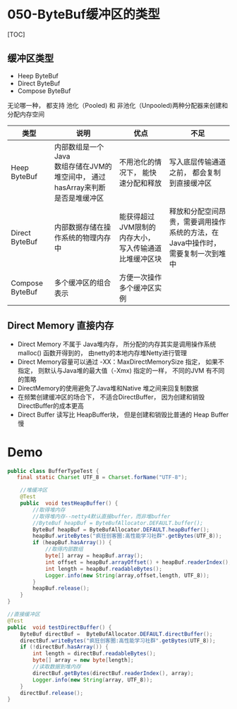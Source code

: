 # 050-ByteBuf缓冲区的类型

[TOC]

## 缓冲区类型

- Heep ByteBuf
- Direct ByteBuf
- Compose ByteBuf

无论哪一种， 都支持 池化（Pooled) 和 非池化（Unpooled)两种分配器来创建和分配内存空间

| 类型            | 说明                                                         | 优点                                                   | 不足                                                         |
| --------------- | ------------------------------------------------------------ | ------------------------------------------------------ | ------------------------------------------------------------ |
| Heep ByteBuf    | 内部数组是一个Java<br />数组存储在JVM的堆空间中， 通过hasArray来判断是否是堆缓冲区 | 不用池化的情况下， 能快速分配和释放                    | 写入底层传输通道之前， 都会复制到直接缓冲区                  |
| Direct ByteBuf  | 内部数据存储在操作系统的物理内存中                           | 能获得超过JVM限制的内存大小， 写入传输通道比堆缓冲区块 | 释放和分配空间昂贵，需要调用操作系统的方法，在Java中操作时， 需要复制一次到堆中 |
| Compose ByteBuf | 多个缓冲区的组合表示                                         | 方便一次操作多个缓冲区实例                             |                                                              |

## Direct Memory 直接内存

- Direct Memory 不属于 Java堆内存， 所分配的内存其实是调用操作系统 malloc() 函数开得到的， 由netty的本地内存堆Netty进行管理
- Direct Memory容量可以通过 -XX：MaxDirectMemorySize 指定， 如果不指定， 则默认与Java堆的最大值（-Xmx) 指定的一样， 不同的JVM 有不同的策略
- DirectMemory的使用避免了Java堆和Native 堆之间来回复制数据
- 在频繁创建缓冲区的场合下， 不适合DirectBuffer， 因为创建和销毁DirectBuffer的成本更高
- Direct Buffer 读写比 HeapBuffer块， 但是创建和销毁比普通的 Heap Buffer 慢

# Demo

```java
public class BufferTypeTest {
   final static Charset UTF_8 = Charset.forName("UTF-8");

    //堆缓冲区
    @Test
    public  void testHeapBuffer() {
        //取得堆内存
        //取得堆内存--netty4默认直接buffer，而非堆buffer
        //ByteBuf heapBuf = ByteBufAllocator.DEFAULT.buffer();
        ByteBuf heapBuf = ByteBufAllocator.DEFAULT.heapBuffer();
        heapBuf.writeBytes("疯狂创客圈:高性能学习社群".getBytes(UTF_8));
        if (heapBuf.hasArray()) {
            //取得内部数组
            byte[] array = heapBuf.array();
            int offset = heapBuf.arrayOffset() + heapBuf.readerIndex();
            int length = heapBuf.readableBytes();
            Logger.info(new String(array,offset,length, UTF_8));
        }
        heapBuf.release();
    }
}
```

```java
//直接缓冲区
@Test
public  void testDirectBuffer() {
    ByteBuf directBuf =  ByteBufAllocator.DEFAULT.directBuffer();
    directBuf.writeBytes("疯狂创客圈:高性能学习社群".getBytes(UTF_8));
    if (!directBuf.hasArray()) {
        int length = directBuf.readableBytes();
        byte[] array = new byte[length];
        //读取数据到堆内存
        directBuf.getBytes(directBuf.readerIndex(), array);
        Logger.info(new String(array, UTF_8));
    }
    directBuf.release();
}
```